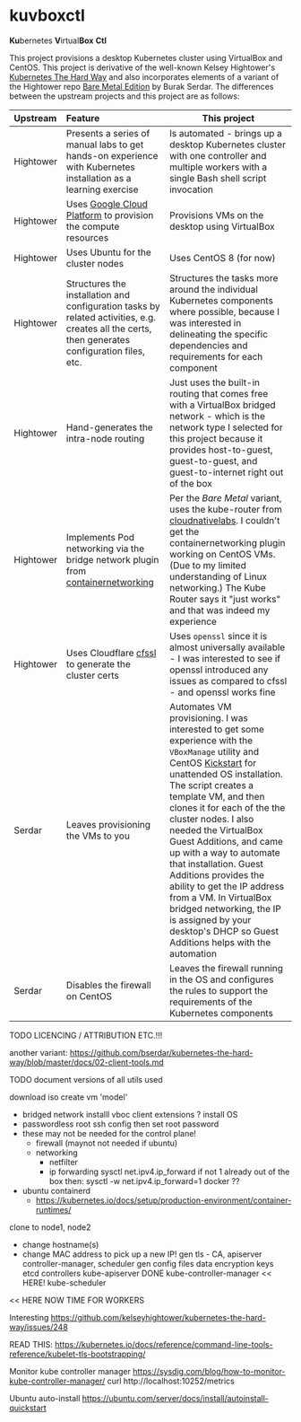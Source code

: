 # kuvboxctl

**Ku**bernetes **V**irtual**Box** **Ctl**

This project provisions a desktop Kubernetes cluster using VirtualBox and CentOS. This project is derivative of the well-known Kelsey Hightower's [Kubernetes The Hard Way](https://github.com/kelseyhightower/kubernetes-the-hard-way) and also incorporates elements of a variant of the Hightower repo [Bare Metal Edition](https://github.com/bserdar/kubernetes-the-hard-way) by Burak Serdar. The differences between the upstream projects and this project are as follows:

| Upstream | Feature | This project |
| :-- | :-- | --- |
| Hightower | Presents a series of manual labs to get hands-on experience with Kubernetes installation as a learning exercise | Is automated - brings up a desktop Kubernetes cluster with one controller and multiple workers with a single Bash shell script invocation |
| Hightower | Uses [Google Cloud Platform](https://cloud.google.com/) to provision the compute resources | Provisions VMs on the desktop using VirtualBox |
| Hightower | Uses Ubuntu for the cluster nodes | Uses CentOS 8 (for now) |
| Hightower | Structures the installation and configuration tasks by related activities, e.g. creates all the certs, then generates configuration files, etc. | Structures the tasks more around the individual Kubernetes components where possible, because I was interested in delineating the specific dependencies and requirements for each component |
| Hightower | Hand-generates the intra-node routing | Just uses the built-in routing that comes free with a VirtualBox bridged network - which is the network type I selected for this project because it provides host-to-guest, guest-to-guest, and guest-to-internet right out of the box |
| Hightower | Implements Pod networking via the bridge network plugin from [containernetworking](https://github.com/containernetworking) | Per the *Bare Metal* variant, uses the kube-router from [cloudnativelabs](https://github.com/cloudnativelabs). I couldn't get the containernetworking plugin working on CentOS VMs. (Due to my limited understanding of Linux networking.) The Kube Router says it "just works" and that was indeed my experience |
| Hightower | Uses Cloudflare [cfssl](https://github.com/cloudflare/cfssl) to generate the cluster certs | Uses `openssl` since it is almost universally available - I was interested to see if openssl introduced any issues as compared to cfssl - and openssl works fine |
| Serdar | Leaves provisioning the VMs to you | Automates VM provisioning. I was interested to get some experience with the `VBoxManage` utility and CentOS [Kickstart](https://docs.centos.org/en-US/centos/install-guide/Kickstart2/) for unattended OS installation. The script creates a template VM, and then clones it for each of the the cluster nodes. I also needed the VirtualBox Guest Additions, and came up with a way to automate that installation. Guest Additions provides the ability to get the IP address from a VM. In VirtualBox bridged networking, the IP is assigned by your desktop's DHCP so Guest Additions helps with the automation |
| Serdar | Disables the firewall on CentOS | Leaves the firewall running in the OS and configures the rules to support the requirements of the Kubernetes components |


TODO LICENCING / ATTRIBUTION ETC.!!!


another variant: https://github.com/bserdar/kubernetes-the-hard-way/blob/master/docs/02-client-tools.md

TODO document versions of all utils used

download iso
create vm 'model'
  - bridged network
installl vboc client extensions ?
install OS
  - passwordless root
ssh config
then set root password
- these may not be needed for the control plane!
  - firewall (maynot not needed if ubuntu)
  - networking
    - netfilter
    - ip forwarding
      sysctl net.ipv4.ip_forward
      if not 1 already out of the box then:
      sysctl -w net.ipv4.ip_forward=1
docker ??
 - ubuntu containerd
   - https://kubernetes.io/docs/setup/production-environment/container-runtimes/
   

clone to node1, node2
  - change hostname(s)
  - change MAC address to pick up a new IP!
gen tls - CA, apiserver controller-manager, scheduler
gen config files
data encryption keys
etcd
controllers
    kube-apiserver            DONE
    kube-controller-manager   << HERE!
    kube-scheduler

<< HERE NOW TIME FOR WORKERS



Interesting
https://github.com/kelseyhightower/kubernetes-the-hard-way/issues/248


READ THIS:
https://kubernetes.io/docs/reference/command-line-tools-reference/kubelet-tls-bootstrapping/

Monitor kube controller manager
https://sysdig.com/blog/how-to-monitor-kube-controller-manager/
curl  http://localhost:10252/metrics

Ubuntu auto-install
https://ubuntu.com/server/docs/install/autoinstall-quickstart

